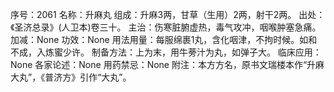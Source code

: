 序号：2061
名称：升麻丸
组成：升麻3两，甘草（生用）2两，射干2两。
出处：《圣济总录》(人卫本)卷三十。
主治：伤寒脏腑虚热，毒气攻冲，咽喉肿塞急痛。
加减：None
功效：None
用法用量：每服绵裹1丸，含化咽津，不拘时候。如和不成，入炼蜜少许。
制备方法：上为末，用牛蒡汁为丸，如弹子大。
临床应用：None
各家论述：None
用药禁忌：None
附注：本方方名，原书文瑞楼本作“升麻大丸”，《普济方》引作“大丸”。
